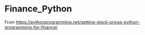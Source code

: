 # Finance_Python
From https://pythonprogramming.net/getting-stock-prices-python-programming-for-finance/
